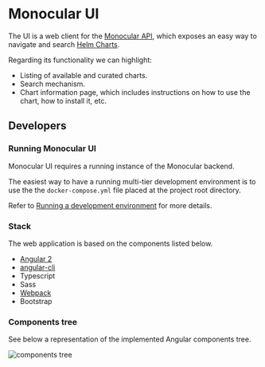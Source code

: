 # Monocular UI

The UI is a web client for the [Monocular
API](https://github.com/helm/monocular/tree/master/src/api), which exposes an easy way to
navigate and search [Helm Charts](https://github.com/kubernetes/charts).

Regarding its functionality we can highlight:

* Listing of available and curated charts.
* Search mechanism.
* Chart information page, which includes instructions on how to use the
  chart, how to install it, etc.

## Developers

### Running Monocular UI

Monocular UI requires a running instance of the Monocular backend.

The easiest way to have a running multi-tier development environment is to use the the `docker-compose.yml` file placed at the project root directory.

Refer to [Running a development environment](src/README.md) for more details.

### Stack

The web application is based on the components listed below.

* [Angular 2](https://angular.io/)
* [angular-cli](https://github.com/angular/angular-cli)
* Typescript
* Sass
* [Webpack](https://webpack.github.io/)
* Bootstrap

### Components tree

See below a representation of the implemented Angular components tree.

![components tree](https://cloud.githubusercontent.com/assets/24523/23182395/3ff0382a-f82d-11e6-9b64-2b8b0a9e45e9.png)

